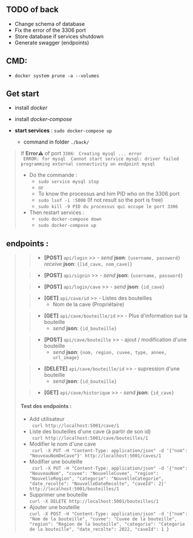 ## TODO of back
- Change schema of database
- Fix the error of the 3306 port
- Store database if services shutdown
- Generate swagger (endpoints)

## CMD:
- `docker system prune -a --volumes`



## Get start
- install *docker*
- install *docker-compose*


- **start services** : `sudo docker-compose up`
  - command in folder `./back/`


>If **Error**⚠️ of port `3306`:
  > ``` Creating mysql ... error```<br/> ``` ERROR: for mysql  Cannot start service mysql: driver failed programming external connectivity on endpoint mysql```
  > - Do the commande :
  >   - ```sudo service mysql stop ```
  >   - or
  >   - To know the processus and him PID who on the 3306 port
  >   - ```sudo lsof -i :5000```  (If not result so the port is free)
  >   - ```sudo kill -9 PID du processus qui occupe le port 3306```
  > - Then restart services :
  >   - ```sudo docker-compose down ```
  >   - ```sudo docker-compose up ```


## endpoints :
>>-  **[POST]** `api/login`
     >>      - *send* **json**: `{username, password}`
>> *receive* **json**: `{[id_cave, nom_cave]}`
>
>>- **[POST]** `api/signin`
    >>     - *send* **json**: `{username, password}`
>
>>- **[POST]** `api/login/cave`
    >>     - *send* **json**: `{id_cave}`
>
>>- **[GET]** `api/cave/id`
    >>     - Listes des bouteilles
>>     - Nom de la cave (Propriétaire)
>
>>- **[GET]** `api/cave/bouteille/id`
    >>     - Plus d'information sur la bouteille
>>     - *send* **json**: `{id_bouteille}`
>
>>- **[POST]** `api/cave/bouteille`
    >>     - ajout / modification d'une bouteille
>>     - *send* **json**: `{nom, region, cuvee, type, annee, url_image}`
>
>>- **[DELETE]** `api/cave/bouteille/id`
    >>     - supression d'une bouteille
>>     - *send* **json**: `{id_bouteille}`
>
>>- **[GET]** `api/cave/historique`
    >>     - *send* **json**: `{id_cave}`
>
>#### Test des endpoints :
> - Add utilisateur<br/>
``` curl http://localhost:5001/cave/1```
> - Liste des bouteilles d'une cave (à partir de son id)<br/>
``` curl http://localhost:5001/cave/bouteilles/1```
> - Modifier le nom d'une cave<br/> 
``` curl -X PUT -H "Content-Type: application/json" -d '{"nom": "NouveauNomDeCave"}' http://localhost:5001/caves/1```
> - Modifier une bouteille <br/>
``` curl -X PUT -H "Content-Type: application/json" -d '{"nom": "NouveauNom", "cuvee": "NouvelleCuvee", "region": "NouvelleRegion", "categorie": "NouvelleCategorie", "date_recolte": "NouvelleDateRecolte", "caveId": 2}' http://localhost:5001/bouteilles/1```
> - Supprimer une bouteille<br/>
``` curl -X DELETE http://localhost:5001/bouteilles/1 ```
> - Ajouter une bouteille<br />
``` curl -X POST -H "Content-Type: application/json" -d '{"nom": "Nom de la bouteille", "cuvee": "Cuvee de la bouteille", "region": "Region de la bouteille", "categorie": "Categorie de la bouteille", "date_recolte": 2022, "caveId": 1 } ```
